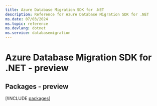 ```yaml
---
title: Azure Database Migration SDK for .NET
description: Reference for Azure Database Migration SDK for .NET
ms.date: 07/03/2024
ms.topic: reference
ms.devlang: dotnet
ms.service: databasemigration
---
```

# Azure Database Migration SDK for .NET - preview
## Packages - preview
[!INCLUDE [packages](database-migration-index.md)]